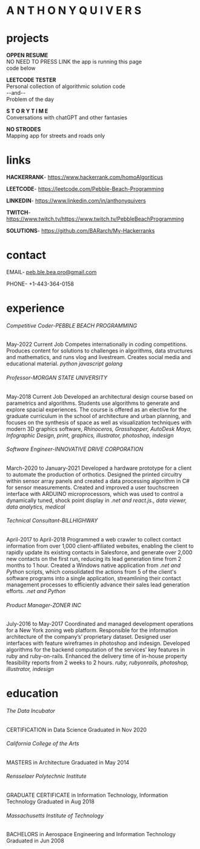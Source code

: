 # A N T H O N Y  Q U I V E R S

# projects

**OPPEN RESUME**\
 NO NEED TO PRESS LINK the app is running this page\
 code below

**LEETCODE TESTER**\
Personal collection of algorithmic solution code\
--and--\
 Problem of the day 

**S T O R Y  T I M E**\
Conversations with chatGPT and other fantasies

**NO STRODES**\
Mapping app for streets and roads only

# links

**HACKERRANK**- https://www.hackerrank.com/homoAlgoriticus

**LEETCODE**- https://leetcode.com/Pebble-Beach-Programming  

**LINKEDIN**- https://www.linkedin.com/in/anthonyquivers  

**TWITCH**- https://www.twitch.tv/https://www.twitch.tv/PebbleBeachProgramming  

**SOLUTIONS**- https://github.com/BARarch/My-Hackerranks  

# contact

EMAIL- peb.ble.bea.pro@gmail.com

PHONE- +1-443-364-0158 

# experience

###### Competitive Coder-PEBBLE BEACH PROGRAMMING
May-2022 Current Job
Competes internationally in coding competitions.  Produces content for solutions to challenges in algorithms, data structures and mathematics, and runs vlog and livestream.  Creates social media and educational material. *python javascript golang*

###### Professor-MORGAN STATE UNIVERSITY  
May-2018 Current Job
Developed an architectural design course based on parametrics and algorithms. Students use algorithms to generate and explore spacial experiences.  The course is offered as an elective for the graduate curriculum in the school of architecture and urban planning, and focuses on the synthesis of space as well as visualization techniques with modern 3D graphics software, *Rhinoceros, Grasshopper, AutoDesk Maya, Infographic Design, print, graphics, illustrator, photoshop, indesign*

###### Software Engineer-INNOVATIVE DRIVE CORPORATION  
March-2020 to January-2021
Developed a hardware prototype for a client to automate the production of orthotics. Designed the printed circuitry within sensor array panels and created a data processing algorithm in C# for sensor measurements.  Created and improved a user touchscreen interface with ARDUINO microprocessors, which was used to control a dynamically tuned, shock point display in  *.net and react.js., data viewer, data analytics, medical*

###### Technical Consultant-BILLHIGHWAY  
April-2017 to April-2018
Programmed a web crawler to collect contact information from over 1,000 client-affiliated websites, enabling the client to rapidly update its existing contacts in Salesforce, and generate over 2,000 new contacts on the first run, reducing its lead generation time from 2 months to 1 hour. Created a Windows native application from *.net and Python* scripts, which consolidated the actions from 5 of the client's software programs into a single application, streamlining their contact management processes to efficiently advance their sales lead generation efforts. *.net and Python*

###### Product Manager-ZONER INC
July-2016 to May-2017
Coordinated and managed development operations for a New York zoning web platform. Responsible for the information architecture of the company’s’ proprietary dataset. Designed user interfaces with feature wireframes in photoshop and indesign. Developed algorithms for the backend computation of the services’ key features in ruby and ruby-on-rails. Enhanced the delivery time of in-house property feasibility reports from 2 weeks to 2 hours. *ruby, rubyonrails, photoshop, illustrator, indesign*

# education

###### The Data Incubator
CERTIFICATION in Data Science
Graduated in Nov 2020

###### California College of the Arts  
MASTERS in Architecture
Graduated in May 2014

###### Rensselaer Polytechnic Institute  
GRADUATE CERTIFICATE in Information Technology, Information Technology
Graduated in Aug 2018

###### Massachusetts Institute of Technology  
BACHELORS in Aerospace Engineering and Information Technology
Graduated in Jun 2008




